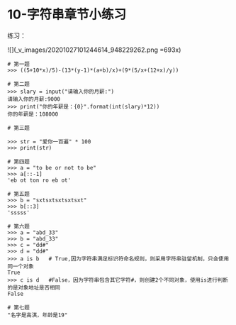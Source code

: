 # 10-字符串章节小练习



练习：
　  


![](_v_images/20201027101244614_948229262.png =693x)


```
# 第一题
>>> ((5+10*x)/5)-(13*(y-1)*(a+b)/x)+(9*(5/x+(12+x)/y))

# 第二题
>>> slary = input("请输入你的月薪:")
请输入你的月薪:9000
>>> print("你的年薪是：{0}".format(int(slary)*12))
你的年薪是：108000

# 第三题

>>> str = "爱你一百遍" * 100
>>> print(str)

# 第四题
>>> a = "to be or not to be"
>>> a[::-1]
'eb ot ton ro eb ot'

# 第五题
>>> b = "sxtsxtsxtsxtsxt"
>>> b[::3]
'sssss'

# 第六题
>>> a = "abd_33"
>>> b = "abd_33"
>>> c = "dd#"
>>> d = "dd#"
>>> a is b   # True,因为字符串满足标识符命名规则，则采用字符串驻留机制，只会使用同一个对象
True
>>> c is d   #False，因为字符串包含其它字符#，则创建2个不同对象，使用is进行判断的是对象地址是否相同
False

# 第七题
"名字是高淇，年龄是19"
```














